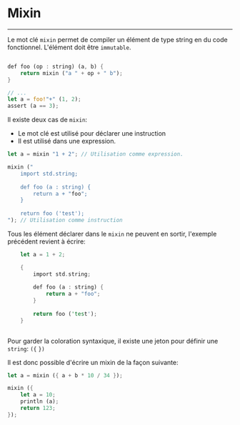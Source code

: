 # Mixin
<hr>

Le mot clé `mixin` permet de compiler un élément de type string en du code fonctionnel.
L'élément doit être `immutable`.

```Rust

def foo (op : string) (a, b) {
	return mixin ("a " + op + " b");
}

// ...
let a = foo!"+" (1, 2);
assert (a == 3);
```


Il existe deux cas de `mixin`:
- Le mot clé est utilisé pour déclarer une instruction
- Il est utilisé dans une expression.


```Rust
let a = mixin "1 + 2"; // Utilisation comme expression.

mixin ("
	import std.string;
	
	def foo (a : string) {
		return a + "foo";
	}
	
	return foo ('test');
"); // Utilisation comme instruction

```



Tous les élément déclarer dans le `mixin` ne peuvent en sortir, l'exemple précédent revient à écrire:

```Rust
	let a = 1 + 2; 

	{
		import std.string;
	
		def foo (a : string) {
			return a + "foo";
		}
	
		return foo ('test');
	} 
	
```


Pour garder la coloration syntaxique, il existe une jeton pour définir une `string`: `({` `})`

Il est donc possible d'écrire un mixin de la façon suivante:

```Rust
let a = mixin ({ a + b * 10 / 34 });

mixin ({
	let a = 10;
	println (a);
	return 123;
});

```



